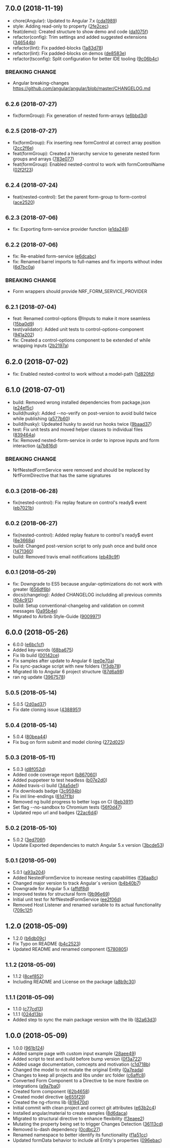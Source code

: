 <a name="7.0.0"></a>
## 7.0.0 (2018-11-19)

* chore(Angular): Updated to Angular 7.x ([cda1989](https://github.com/webdev-tools/ng-nested-reactive-forms/commit/cda1989))
* style: Adding read-only to property ([2fe2cec](https://github.com/webdev-tools/ng-nested-reactive-forms/commit/2fe2cec))
* feat(demo): Created structure to show demo and code ([da1075f](https://github.com/webdev-tools/ng-nested-reactive-forms/commit/da1075f))
* refactor(config): Trim settings and added suggested extensions ([346544b](https://github.com/webdev-tools/ng-nested-reactive-forms/commit/346544b))
* refactor(lint): Fix padded-blocks ([1a83d78](https://github.com/webdev-tools/ng-nested-reactive-forms/commit/1a83d78))
* refactor(lint): Fix padded-blocks on demos ([de8583e](https://github.com/webdev-tools/ng-nested-reactive-forms/commit/de8583e))
* refactor(tsconfig): Split configuration for better IDE tooling ([9c06b4c](https://github.com/webdev-tools/ng-nested-reactive-forms/commit/9c06b4c))


### BREAKING CHANGE

* Angular breaking-changes
https://github.com/angular/angular/blob/master/CHANGELOG.md


<a name="6.2.6"></a>
## <small>6.2.6 (2018-07-27)</small>

* fix(formGroup): Fix generation of nested form-arrays ([e6bbd3d](https://github.com/webdev-tools/ng-nested-reactive-forms/commit/e6bbd3d))



<a name="6.2.5"></a>
## <small>6.2.5 (2018-07-27)</small>

* fix(formGroup): Fix inserting new formControl at correct array position ([2cc2f6e](https://github.com/webdev-tools/ng-nested-reactive-forms/commit/2cc2f6e))
* feat(formGroup): Created a hierarchy service to generate nested form groups and arrays ([783e077](https://github.com/webdev-tools/ng-nested-reactive-forms/commit/783e077))
* feat(formGroup): Enabled nested-control to work with formControlName ([02f2f23](https://github.com/webdev-tools/ng-nested-reactive-forms/commit/02f2f23))



<a name="6.2.4"></a>
## <small>6.2.4 (2018-07-24)</small>

* feat(nested-control): Set the parent form-group to form-control ([ace2520](https://github.com/webdev-tools/ng-nested-reactive-forms/commit/ace2520))



<a name="6.2.3"></a>
## <small>6.2.3 (2018-07-06)</small>

* fix: Exporting form-service provider function ([e1da248](https://github.com/webdev-tools/ng-nested-reactive-forms/commit/e1da248))



<a name="6.2.2"></a>
## <small>6.2.2 (2018-07-06)</small>

* fix: Re-enabled form-service ([e6dcabc](https://github.com/webdev-tools/ng-nested-reactive-forms/commit/e6dcabc))
* fix: Renamed barrel imports to full-names and fix imports without index ([6d7bc0a](https://github.com/webdev-tools/ng-nested-reactive-forms/commit/6d7bc0a))


### BREAKING CHANGE

* Form wrappers should provide NRF_FORM_SERVICE_PROVIDER


<a name="6.2.1"></a>
## <small>6.2.1 (2018-07-04)</small>

* feat: Renamed control-options @Inputs to make it more seamless ([15ba0d9](https://github.com/webdev-tools/ng-nested-reactive-forms/commit/15ba0d9))
* test(validator): Added unit tests to control-options-component ([941a202](https://github.com/webdev-tools/ng-nested-reactive-forms/commit/941a202))
* fix: Created a control-options component to be extended of while wrapping inputs ([2b2197a](https://github.com/webdev-tools/ng-nested-reactive-forms/commit/2b2197a))



<a name="6.2.0"></a>
## 6.2.0 (2018-07-02)

* fix: Enabled nested-control to work without a model-path ([1d820fd](https://github.com/webdev-tools/ng-nested-reactive-forms/commit/1d820fd))



<a name="6.1.0"></a>
## 6.1.0 (2018-07-01)

* build: Removed wrong installed dependencies from package.json ([e24ef5c](https://github.com/webdev-tools/ng-nested-reactive-forms/commit/e24ef5c))
* build(husky): Added --no-verify on post-version to avoid build twice while publishing ([a577b60](https://github.com/webdev-tools/ng-nested-reactive-forms/commit/a577b60))
* build(husky): Updeated husky to avoid run hooks twice ([9baad37](https://github.com/webdev-tools/ng-nested-reactive-forms/commit/9baad37))
* test: Fix unit tests and moved helper classes to individual files ([839464a](https://github.com/webdev-tools/ng-nested-reactive-forms/commit/839464a))
* fix: Removed nested-form-service in order to inprove inputs and form interaction ([a7b816d](https://github.com/webdev-tools/ng-nested-reactive-forms/commit/a7b816d))


### BREAKING CHANGE

* NrfNestedFormService were removed and should be replaced by NrfFormDirective that
has the same signatures


<a name="6.0.3"></a>
## <small>6.0.3 (2018-06-28)</small>

* fix(nested-control): Fix replay feature on control's ready$ event ([eb7021b](https://github.com/webdev-tools/ng-nested-reactive-forms/commit/eb7021b))



<a name="6.0.2"></a>
## <small>6.0.2 (2018-06-27)</small>

* fix(nested-control): Added replay feature to control's ready$ event ([6e3668a](https://github.com/webdev-tools/ng-nested-reactive-forms/commit/6e3668a))
* build: Changed post-version script to only push once and build once ([1471360](https://github.com/webdev-tools/ng-nested-reactive-forms/commit/1471360))
* build: Removed travis email notifications ([eb49c9f](https://github.com/webdev-tools/ng-nested-reactive-forms/commit/eb49c9f))



<a name="6.0.1"></a>
## <small>6.0.1 (2018-05-29)</small>

* fix: Downgrade to ES5 because angular-optimizations do not work with greater ([656df6b](https://github.com/webdev-tools/ng-nested-reactive-forms/commit/656df6b))
* docs(changelog): Added CHANGELOG includding all previous commits ([f04c912](https://github.com/webdev-tools/ng-nested-reactive-forms/commit/f04c912))
* build: Setup conventional-changelog and validation on commit messages ([0a95b4e](https://github.com/webdev-tools/ng-nested-reactive-forms/commit/0a95b4e))
* Migrated to Airbnb Style-Guide ([9009971](https://github.com/webdev-tools/ng-nested-reactive-forms/commit/9009971))



<a name="6.0.0"></a>
## 6.0.0 (2018-05-26)

* 6.0.0 ([e6bc1cf](https://github.com/webdev-tools/ng-nested-reactive-forms/commit/e6bc1cf))
* Added key-words ([68ba675](https://github.com/webdev-tools/ng-nested-reactive-forms/commit/68ba675))
* Fix lib build ([00142ce](https://github.com/webdev-tools/ng-nested-reactive-forms/commit/00142ce))
* Fix samples after update to Angular 6 ([ee0e70a](https://github.com/webdev-tools/ng-nested-reactive-forms/commit/ee0e70a))
* Fix sync-package script with new folders ([1f3db78](https://github.com/webdev-tools/ng-nested-reactive-forms/commit/1f3db78))
* Migrated lib to Angular 6 project structure ([87d6a98](https://github.com/webdev-tools/ng-nested-reactive-forms/commit/87d6a98))
* ran ng update ([3967578](https://github.com/webdev-tools/ng-nested-reactive-forms/commit/3967578))



<a name="5.0.5"></a>
## <small>5.0.5 (2018-05-14)</small>

* 5.0.5 ([2d0ad37](https://github.com/webdev-tools/ng-nested-reactive-forms/commit/2d0ad37))
* Fix date cloning issue ([4388951](https://github.com/webdev-tools/ng-nested-reactive-forms/commit/4388951))



<a name="5.0.4"></a>
## <small>5.0.4 (2018-05-14)</small>

* 5.0.4 ([80bea44](https://github.com/webdev-tools/ng-nested-reactive-forms/commit/80bea44))
* Fix bug on form submit and model cloning ([272d025](https://github.com/webdev-tools/ng-nested-reactive-forms/commit/272d025))



<a name="5.0.3"></a>
## <small>5.0.3 (2018-05-11)</small>

* 5.0.3 ([d8f052d](https://github.com/webdev-tools/ng-nested-reactive-forms/commit/d8f052d))
* Added code coverage report ([b867060](https://github.com/webdev-tools/ng-nested-reactive-forms/commit/b867060))
* Added puppeteer to test headless ([b07e2d0](https://github.com/webdev-tools/ng-nested-reactive-forms/commit/b07e2d0))
* Added travis-ci build ([34a5de1](https://github.com/webdev-tools/ng-nested-reactive-forms/commit/34a5de1))
* Fix downloads badge ([3c9594b](https://github.com/webdev-tools/ng-nested-reactive-forms/commit/3c9594b))
* Fix iml line-endings ([61d7f1b](https://github.com/webdev-tools/ng-nested-reactive-forms/commit/61d7f1b))
* Removed ng build progress to better logs on CI ([8eb391f](https://github.com/webdev-tools/ng-nested-reactive-forms/commit/8eb391f))
* Set flag --no-sandbox to Chromium tests ([56f0d47](https://github.com/webdev-tools/ng-nested-reactive-forms/commit/56f0d47))
* Updated repo url and badges ([22ac6d4](https://github.com/webdev-tools/ng-nested-reactive-forms/commit/22ac6d4))



<a name="5.0.2"></a>
## <small>5.0.2 (2018-05-10)</small>

* 5.0.2 ([3ed706f](https://github.com/webdev-tools/ng-nested-reactive-forms/commit/3ed706f))
* Update Exported dependencies to match Angular 5.x version ([3bcde53](https://github.com/webdev-tools/ng-nested-reactive-forms/commit/3bcde53))



<a name="5.0.1"></a>
## <small>5.0.1 (2018-05-09)</small>

* 5.0.1 ([a93a204](https://github.com/webdev-tools/ng-nested-reactive-forms/commit/a93a204))
* Added NestedFormService to increase nesting capabilities ([f36aa8c](https://github.com/webdev-tools/ng-nested-reactive-forms/commit/f36aa8c))
* Changed major version to track Angular`s version ([b4b40b7](https://github.com/webdev-tools/ng-nested-reactive-forms/commit/b4b40b7))
* Downgrade for Angular 5.x ([affdf8d](https://github.com/webdev-tools/ng-nested-reactive-forms/commit/affdf8d))
* Improved testes for structural form ([9b96e69](https://github.com/webdev-tools/ng-nested-reactive-forms/commit/9b96e69))
* Initial unit test for NrfNestedFormService ([ee2f06d](https://github.com/webdev-tools/ng-nested-reactive-forms/commit/ee2f06d))
* Removed Host Listener and renamed variable to its actual functionality ([709c12f](https://github.com/webdev-tools/ng-nested-reactive-forms/commit/709c12f))



<a name="1.2.0"></a>
## 1.2.0 (2018-05-09)

* 1.2.0 ([b6db09c](https://github.com/webdev-tools/ng-nested-reactive-forms/commit/b6db09c))
* Fix Typo on README ([b4c2523](https://github.com/webdev-tools/ng-nested-reactive-forms/commit/b4c2523))
* Updated README and renamed component ([5780805](https://github.com/webdev-tools/ng-nested-reactive-forms/commit/5780805))



<a name="1.1.2"></a>
## <small>1.1.2 (2018-05-09)</small>

* 1.1.2 ([8cef852](https://github.com/webdev-tools/ng-nested-reactive-forms/commit/8cef852))
* Including README and License on the package ([a8b9c30](https://github.com/webdev-tools/ng-nested-reactive-forms/commit/a8b9c30))



<a name="1.1.1"></a>
## <small>1.1.1 (2018-05-09)</small>

* 1.1.0 ([c77cd13](https://github.com/webdev-tools/ng-nested-reactive-forms/commit/c77cd13))
* 1.1.1 ([024d13b](https://github.com/webdev-tools/ng-nested-reactive-forms/commit/024d13b))
* Added step to sync the main package version with the lib ([82a63d3](https://github.com/webdev-tools/ng-nested-reactive-forms/commit/82a63d3))



<a name="1.0.0"></a>
## 1.0.0 (2018-05-09)

* 1.0.0 ([961b124](https://github.com/webdev-tools/ng-nested-reactive-forms/commit/961b124))
* Added sample page with custom input example ([28aee49](https://github.com/webdev-tools/ng-nested-reactive-forms/commit/28aee49))
* Added script to test and build before bump version ([0f3a722](https://github.com/webdev-tools/ng-nested-reactive-forms/commit/0f3a722))
* Added usage documentation, comcepts and motivation ([c1d718b](https://github.com/webdev-tools/ng-nested-reactive-forms/commit/c1d718b))
* Changed the model to not mutate the original Entity ([0a7eada](https://github.com/webdev-tools/ng-nested-reactive-forms/commit/0a7eada))
* Changes to keep all projects and libs under src folder ([c6affc8](https://github.com/webdev-tools/ng-nested-reactive-forms/commit/c6affc8))
* Converted Form Component to a Directive to be more flexible on integrations ([a9a7ba0](https://github.com/webdev-tools/ng-nested-reactive-forms/commit/a9a7ba0))
* Created form component ([62b4658](https://github.com/webdev-tools/ng-nested-reactive-forms/commit/62b4658))
* Created model directive ([e655f29](https://github.com/webdev-tools/ng-nested-reactive-forms/commit/e655f29))
* Created the ng-rforms lib ([819470d](https://github.com/webdev-tools/ng-nested-reactive-forms/commit/819470d))
* Initial commit with clean project and correct git attributes ([e63b2c4](https://github.com/webdev-tools/ng-nested-reactive-forms/commit/e63b2c4))
* Installed angular/material to create samples ([8d6daca](https://github.com/webdev-tools/ng-nested-reactive-forms/commit/8d6daca))
* Migrated to structural directive to enhance flexibility ([f3eaee2](https://github.com/webdev-tools/ng-nested-reactive-forms/commit/f3eaee2))
* Mutating the property being set to trigger Changes Detection ([36113cd](https://github.com/webdev-tools/ng-nested-reactive-forms/commit/36113cd))
* Removed lo-dash dependency ([0cdbc27](https://github.com/webdev-tools/ng-nested-reactive-forms/commit/0cdbc27))
* Renamed namespace to better identify its functionality ([f1a51cc](https://github.com/webdev-tools/ng-nested-reactive-forms/commit/f1a51cc))
* Updated formData behavior to include all Entity's properties ([096ebac](https://github.com/webdev-tools/ng-nested-reactive-forms/commit/096ebac))



